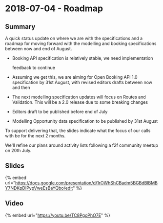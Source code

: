 # 2018-07-04 - Roadmap

## Summary

A quick status update on where we are with the specifications and a roadmap for moving forward with the modelling and booking specifications between now and end of August.

*   Booking API specification is relatively stable, we need implementation

    feedback to continue
* Assuming we get this, we are aiming for Open Booking API 1.0 specification by 31st August, with revised editors drafts between now and then
* The next modelling specification updates will focus on Routes and Validation. This will be a 2.0 release due to some breaking changes
* Editors draft to be published before end of July
* Modelling Opportunity data specification to be published by 31st August

To support delivering that, the slides indicate what the focus of our calls with be for the next 2 months.

We'll refine our plans around activity lists following a f2f community meetup on 20th July.

## Slides

{% embed url="https://docs.google.com/presentation/d/1rOWhShCBadm5BGBdBlBMBY7NDKpDIPypVweEsBaYQbo/edit" %}

## Video

{% embed url="https://youtu.be/TC8PgoPhO7E" %}
